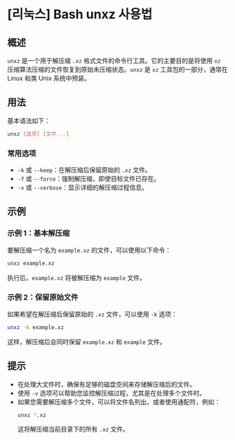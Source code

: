 # [리눅스] Bash unxz 사용법

## 概述
`unxz` 是一个用于解压缩 `.xz` 格式文件的命令行工具。它的主要目的是将使用 `xz` 压缩算法压缩的文件恢复到原始未压缩状态。`unxz` 是 `xz` 工具包的一部分，通常在 Linux 和类 Unix 系统中预装。

## 用法
基本语法如下：
```bash
unxz [选项] [文件...]
```

### 常用选项
- `-k` 或 `--keep`：在解压缩后保留原始的 `.xz` 文件。
- `-f` 或 `--force`：强制解压缩，即使目标文件已存在。
- `-v` 或 `--verbose`：显示详细的解压缩过程信息。

## 示例
### 示例 1：基本解压缩
要解压缩一个名为 `example.xz` 的文件，可以使用以下命令：
```bash
unxz example.xz
```
执行后，`example.xz` 将被解压缩为 `example` 文件。

### 示例 2：保留原始文件
如果希望在解压缩后保留原始的 `.xz` 文件，可以使用 `-k` 选项：
```bash
unxz -k example.xz
```
这样，解压缩后会同时保留 `example.xz` 和 `example` 文件。

## 提示
- 在处理大文件时，确保有足够的磁盘空间来存储解压缩后的文件。
- 使用 `-v` 选项可以帮助您监控解压缩过程，尤其是在处理多个文件时。
- 如果您需要解压缩多个文件，可以将文件名列出，或者使用通配符，例如：
  ```bash
  unxz *.xz
  ```
  这将解压缩当前目录下的所有 `.xz` 文件。